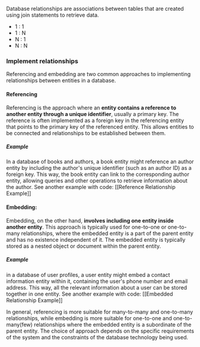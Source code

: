 Database relationships are associations between tables that are created using join statements to retrieve data. 
- 1 : 1
- 1 : N
- N : 1
- N : N


### Implement relationships
Referencing and embedding are two common approaches to implementing relationships between entities in a database.

#### Referencing
Referencing is the approach where an **entity contains a reference to another entity through a unique identifier**, usually a primary key. The reference is often implemented as a foreign key in the referencing entity that points to the primary key of the referenced entity. This allows entities to be connected and relationships to be established between them.

##### Example
In a database of books and authors, a book entity might reference an author entity by including the author's unique identifier (such as an author ID) as a foreign key. This way, the book entity can link to the corresponding author entity, allowing queries and other operations to retrieve information about the author.
See another example with code: [[Reference Relationship Example]]

#### Embedding:
Embedding, on the other hand, **involves including one entity inside another entity**. This approach is typically used for one-to-one or one-to-many relationships, where the embedded entity is a part of the parent entity and has no existence independent of it. The embedded entity is typically stored as a nested object or document within the parent entity.

##### Example 
in a database of user profiles, a user entity might embed a contact information entity within it, containing the user's phone number and email address. This way, all the relevant information about a user can be stored together in one entity.
See another example with code: [[Embedded Relationship Example]]



In general, referencing is more suitable for many-to-many and one-to-many relationships, while embedding is more suitable for one-to-one and one-to-many(few) relationships where the embedded entity is a subordinate of the parent entity. The choice of approach depends on the specific requirements of the system and the constraints of the database technology being used.


